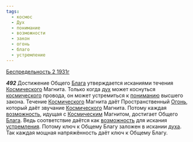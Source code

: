 ```yaml
---
tags:
  - космос
  - Дух
  - понимание
  - возможности
  - закон
  - огонь
  - благо
  - устремление
---
```


[Беспредельность 2 1931г](/agni/1931)

___492___
Достижение Общего [Блага](/tag/#благо) утверждается исканиями течения [Космического](/tag/#космос) Магнита. Только когда [дух](/tag/#Дух) может коснуться [космического](/tag/#космос) провода, он может устремиться к [пониманию](/tag/#понимание) высшего закона. Течение [Космического](/tag/#космос) Магнита даёт Пространственный [Огонь](/tag/#огонь), который даёт звучание [Космического](/tag/#космос) Магнита. Потому каждая [возможность](/tag/#возможности), идущая с [Космическим](/tag/#космос) Магнитом, достигает Общего [Блага](/tag/#благо). Ведь соответствие даётся как [возможность](/tag/#возможности) для искания [устремления](/tag/#устремление). Потому ключ к Общему Благу заложен в искании [духа](/tag/#Дух). Так каждая мощная напряжённость даёт ключ к Общему Благу.   

